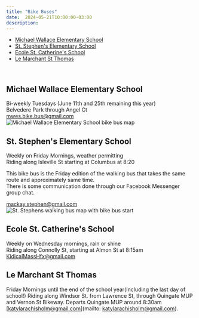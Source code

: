 ```yaml
---
title: "Bike Buses"
date:  2024-05-21T10:00:00-03:00
description: 
---
```


* [Michael Wallace Elementary School](#michael-wallace-elementary-school)
* [St. Stephen's Elementary School](#st-stephens-elementary-school)
* [Ecole St. Catherine's School](#ecole-st-catherines-school)
* [Le Marchant St Thomas](#le-marchant-st-thomas)
<br/>

## Michael Wallace Elementary School
Bi-weekly Tuesdays (June 11th and 25th remaining this year)  
Belvedere Park through Angel Ct  
[mwes.bike.bus@gmail.com](mailto:mwes.bike.bus@gmail.com)  
![Michael Wallace Elementary School bike bus map](../img/MWES.png)
<br/>

## St. Stephen's Elementary School
Weekly on Friday Mornings, weather permitting  
Riding along Isleville St starting at Columbus at 8:20  

This bike bus is the Friday edition of the walking bus that takes the same route and approximately same time.  
There is some communication done through our Facebook Messenger group chat.  

[mackay.stephen@gmail.com](mailto:mackay.stephen@gmail.com)  
![St. Stephens walking bus map with bike bus start](../img/St.-Stephens-Walking-Bus-Map-with-Bike-Bus-Start.png)
<br/>

## Ecole St. Catherine's School
Weekly on Wednesday mornings, rain or shine  
Riding along Connolly St, starting at Almon St at 8:15am  
[KidicalMassHfx@gmail.com](mailto:KidicalMassHfx@gmail.com)  

## Le Marchant St Thomas
Friday Mornings until the end of the school year(Including the last day of school!) Riding along Windsor St. from Lawrence St, through Quingate MUP and Vernon St Bikeway. Departs Quingate MUP around 8:30am [katylarachisholm@gmail.com](mailto: katylarachisholm@gmail.com).
